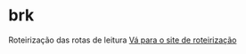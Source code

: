 # brk
 Roteirização das rotas de leitura
<a href="https://deivisonjohnny.github.io/brk/">Vá para o site de roteirização</a>